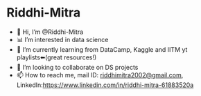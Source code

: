# Riddhi-Mitra
- 👋 Hi, I’m @Riddhi-Mitra
- 📊 I’m interested in data science
- 🌱 I’m currently learning from DataCamp, Kaggle and IITM yt playlists⬅️(great resources!)
- 🤝 I’m looking to collaborate on DS projects
- 📫 How to reach me, mail ID: riddhimitra2002@gmail.com, LinkedIn:https://www.linkedin.com/in/riddhi-mitra-61883520a             
